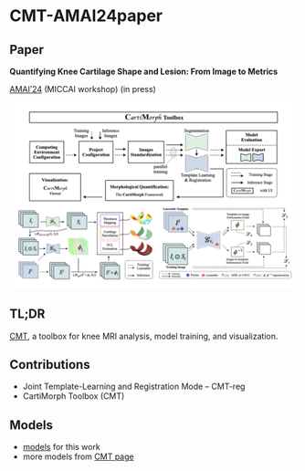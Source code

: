 # CMT-AMAI24paper

## Paper

**Quantifying Knee Cartilage Shape and Lesion: From Image to Metrics**

[AMAI’24](https://sites.google.com/view/amai2024/home) (MICCAI workshop) (in press)

![paper-CMT](README.assets/paper-CMT.png)

## TL;DR

[CMT](https://github.com/YongchengYAO/CartiMorph-Toolbox), a toolbox for knee MRI analysis, model training, and visualization.

## Contributions

- Joint Template-Learning and Registration Mode – CMT-reg
- CartiMorph Toolbox (CMT)

## Models

- [models](https://github.com/YongchengYAO/CMT-AMAI24paper/tree/main/Models) for this work
- more models from [CMT page](https://github.com/YongchengYAO/CartiMorph-Toolbox/blob/main/Models/model_releases.md)
